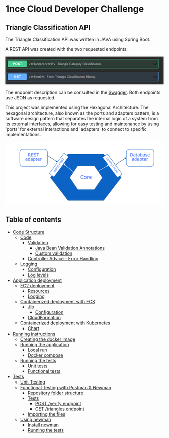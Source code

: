 # 1nce Cloud Developer Challenge

## Triangle Classification API
The Triangle Classification API was written in JAVA using Spring Boot.

A REST API was created with the two requested endpoints:
<p align="center">
  <img style="text-align:center" src="documentation/code-structure/images/img.png"  alt="API"/>
</p>

The endpoint description can be consulted in the [Swagger](src/main/resources/swagger.yml). Both endpoints use JSON as requested.

This project was implemented using the Hexagonal Architecture. The hexagonal architecture, also known as the ports and adapters pattern, is a software design pattern that separates the internal logic of a system from its external interfaces, allowing for easy testing and maintenance by using 'ports' for external interactions and 'adapters' to connect to specific implementations.
<p align="center">
  <img style="text-align:center" src="documentation/architecture/hexagonal.png"  alt="architecture"/>
</p>

## Table of contents

- [Code Structure](documentation/code-structure/README.md)
  - [Code](documentation/code-structure/README.md#code)
      - [Validation](documentation/code-structure/README.md#validation)
        - [Java Bean Validation Annotations](documentation/code-structure/README.md#java-bean-validation-annotations)
        - [Custom validation](documentation/code-structure/README.md#custom-validation)
      - [Controller Advice - Error Handling](documentation/code-structure/README.md#controller-advice---error-handling)
  - [Logging](documentation/code-structure/README.md#logging)
      - [Configuration](documentation/code-structure/README.md#configuration)
      - [Log levels](documentation/code-structure/README.md#log-levels)
- [Application deployment](documentation/deployment/README.md)
    - [EC2 deployment](documentation/deployment/README.md#EC2-deployment)
        - [Resources](documentation/deployment/README.md#Resources)
        - [Logging](documentation/deployment/README.md#Logging)
    - [Containerized deployment with ECS](documentation/deployment/README.md#Containerized-deployment-with-ECS)
        - [Jib](documentation/deployment/README.md#jib)
          - [Configuration](documentation/deployment/README.md#Configuration)
        - [CloudFormation](documentation/deployment/README.md#Cloudformation)
    - [Containerized deployment with Kubernetes](documentation/deployment/README.md#Containerized-deployment-with-Kubernetes)
      - [Chart](documentation/deployment/README.md#Maintainers)
- [Running instructions](documentation/run/README.md)
    - [Creating the docker image](documentation/run/README.md#creating-the-docker-image)
    - [Running the application](documentation/run/README.md#running-the-application)
      - [Local run](documentation/run/README.md#local-run)
      - [Docker compose](documentation/run/README.md#docker-compose)
    - [Running the tests](documentation/run/README.md#running-the-tests)
        - [Unit tests](documentation/run/README.md#unit-tests)
        - [Functional tests](documentation/run/README.md#functional-tests)
- [Tests](documentation/tests/README.md)
    - [Unit Testing](documentation/tests/README.md#unit-testing)
    - [Functional Testing with Postman & Newman](documentation/tests/README.md#functional-testing-with-postman--newman)
      - [Repository folder structure](documentation/tests/README.md#repository-folder-structure)
      - [Tests](documentation/tests/README.md#tests)
        - [POST /verify endpoint](documentation/tests/README.md#post-verify-endpoint)
        - [GET /triangles endpoint](documentation/tests/README.md#get-triangles-endpoint)
      - [Importing the files](documentation/tests/README.md#importing-the-files)
    - [Using newman](documentation/tests/README.md#using-newman)
      - [Install newman](documentation/tests/README.md#install-newman)
      - [Running the tests](documentation/tests/README.md#running-the-tests)


 
